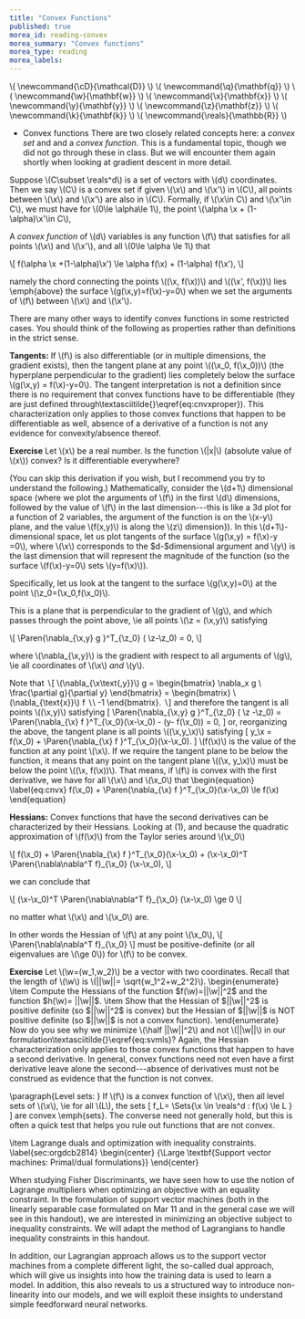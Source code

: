 ```yaml
---
title: "Convex Functions"
published: true
morea_id: reading-convex
morea_summary: "Convex functions"
morea_type: reading
morea_labels:
---
```

\\( \newcommand{\cD}{\mathcal{D}} \\)
\\( \newcommand{\q}{\mathbf{q}} \\)
\\( \newcommand{\w}{\mathbf{w}} \\)
\\( \newcommand{\x}{\mathbf{x}} \\)
\\( \newcommand{\y}{\mathbf{y}} \\)
\\( \newcommand{\z}{\mathbf{z}} \\)
\\( \newcommand{\k}{\mathbf{k}} \\)
\\( \newcommand{\reals}{\mathbb{R}} \\)

* Convex functions There are two closely related concepts here: a
_convex set_ and and a _convex function_. This is a fundamental topic,
though we did not go through these in class. But we will encounter
them again shortly when looking at gradient descent in more detail.

Suppose \\(C\subset \reals^d\\) is a set of vectors with \\(d\\) coordinates.
Then we say \\(C\\) is a convex set if given \\(\x\\) and \\(\x'\\) in \\(C\\),
all points between \\(\x\\) and \\(\x'\\) are also in \\(C\\). Formally, if
\\(\x\in C\\) and \\(\x'\in C\\), we must have for \\(0\le \alpha\le 1\\),
the point \\(\alpha \x + (1-\alpha)\x'\in C\\),

A _convex function_ of \\(d\\) variables is any function \\(f\\) 
that satisfies for all points \\(\x\\) and \\(\x'\\), and all \\(0\le \alpha \le 1\\)
that

\\[ f(\alpha \x +(1-\alpha)\x') \le \alpha f(\x) + (1-\alpha) f(\x'), \\]

namely the chord connecting the points \\((\x, f(\x))\\) and \\((\x', f(\x))\\)
lies \emph{above} the surface \\(g(\x,y)=f(\x)-y=0\\) when we set the arguments
of \\(f\\) between \\(\x\\) and \\(\x'\\).

There are many other ways to identify convex functions in
some restricted cases. You should think of the following as properties
rather than definitions in the strict sense. 

**Tangents:** If \\(f\\) is also differentiable (or in multiple
dimensions, the gradient exists), then the tangent plane at any point
\\((\x_0, f(\x_0))\\) (the hyperplane perpendicular to the gradient) lies
completely below the surface \\(g(\x,y) = f(\x)-y=0\\). The tangent
interpretation is not a definition since there is no requirement that
convex functions have to be differentiable (they are just defined
through\textasciitilde{}\eqref{eq:cnvxproper}). This characterization only applies to
those convex functions that happen to be differentiable as well, absence
of a derivative of a function is not any evidence for convexity/absence thereof.

**Exercise** Let \\(x\\) be a real number.
Is the function \\(|x|\\) (absolute value of \\(x\\)) convex? Is it differentiable
everywhere?


(You can skip this derivation if you wish, but I recommend you try to
understand the following.)  Mathematically, consider the \\(d+1\\)
dimensional space (where we plot the arguments of \\(f\\) in the first
\\(d\\) dimensions, followed by the value of \\(f\\) in the last
dimension---this is like a 3d plot for a function of 2
variables, the argument of the function is on the \\(x-y\\) plane, and
the value \\(f(x,y)\\) is along the \\(z\\) dimension\}).  In this
\\(d+1\\)-dimensional space, let us plot tangents of the surface
\\(g(\x,y) = f(\x)-y =0\\), where \\(\x\\) corresponds to the
\$d-\$dimensional argument and \\(y\\) is the last dimension that will
represent the magnitude of the function (so the surface
\\(f(\x)-y=0\\) sets \\(y=f(\x)\\)). 

Specifically, let us look at the
tangent to the surface \\(g(\x,y)=0\\) at the point \\(\z_0=(\x_0,f(\x_0)\\). 

This is a plane that is perpendicular to the gradient of
\\(g\\), and which passes through the point above, \ie all points
\\(\z = (\x,y)\\) satisfying 

\\[ \Paren{\nabla_{\x,y} g }^T_{\z_0} ( \z-\z_0) = 0, \\] 

where \\(\nabla_{\x,y}\\) is the gradient with respect to all arguments of \\(g\\), \ie all coordinates of \\(\x\\) _and_ \\(y\\). 

Note that $\backslash$[ \\(\nabla_{\x\text{,y}}\\)
g = \begin{bmatrix} \nabla_x g \\ \frac{\partial g}{\partial y}
\end{bmatrix} = \begin{bmatrix} \\(\nabla_{\text{x}}\\) f
$\backslash$\ -1 \end{bmatrix}.  $\backslash$] and therefore the
tangent is all points \\((\x,y)\\) satisfying \[ \Paren{\nabla_{\x,y}
g }^T_{\z_0} ( \z -\z_0) = \Paren{\nabla_{\x} f }^T_{\x_0}(\x-\x_0) -
(y- f(\x_0)) = 0, \] or, reorganizing the above, the tangent plane is
all points \\((\x,y_\x)\\) satisfying \[ y_\x = f(\x_0) +
\Paren{\nabla_{\x} f }^T_{\x_0}(\x-\x_0).  \] \\(f(\x)\\) is the value
of the function at any point \\(\x\\). If we require the tangent plane
to be below the function, it means that any point on the tangent plane
\\((\x, y_\x)\\) must be below the point \\((\x, f(\x))\\). That
means, if \\(f\\) is convex with the first derivative, we have for all
\\(\x\\) and \\(\x_0\\) that \begin{equation} \label{eq:cnvx}
f(\x_0) + \Paren{\nabla_{\x} f }^T_{\x_0}(\x-\x_0) \le f(\x)
\end{equation}

**Hessians:** Convex functions that have the second
derivatives can be characterized by their Hessians. Looking
at (1), and because the quadratic approximation
of \\(f(\x)\\) from the Taylor series around \\(\x_0\\)

\\[ f(\x_0) +
  \Paren{\nabla_{\x} f }^T_{\x_0}(\x-\x_0) +
  (\x-\x_0)^T \Paren{\nabla\nabla^T f}_{\x_0} (\x-\x_0),
\\]

we can conclude that

\\[
  (\x-\x_0)^T \Paren{\nabla\nabla^T f}_{\x_0} (\x-\x_0) \ge 0
\\]

no matter what \\(\x\\) and \\(\x_0\\) are. 

In other words the Hessian of \\(f\\) at any point \\(\x_0\\),
\\[
  \Paren{\nabla\nabla^T f}_{\x_0}
\\]
must be positive-definite (or all eigenvalues are \\(\ge 0\\))
for \\(f\\) to be convex.

**Exercise** Let \\(\w=(w_1,w_2)\\) be a vector with two
coordinates.  Recall that the length of \\(\w\\) is
\\(||\w||= \sqrt{w_1^2+w_2^2}\\).
\begin{enumerate}
\item Compute the Hessians of the function $f(\w)=||\w||^2$
and the function $h(\w)= ||\w||$.
\item Show that the Hessian of $||\w||^2$ is positive definite
  (so $||\w||^2$ is convex) but the Hessian of $||\w||$ is
  NOT positive definite (so $||\w||$ is not a convex function).
\end{enumerate}
Now do you see why we minimize \\(\half ||\w||^2\\) and not \\(||\w||\\) in
our formulation\textasciitilde{}\eqref{eq:svmls}? Again, the Hessian characterization
only applies to those convex functions that happen to have a second
derivative. In general, convex functions need not even have a first
derivative leave alone the second---absence of derivatives
must not be construed as evidence that the function is not convex.


\paragraph{Level sets: } If \\(f\\) is a convex function of \\(\x\\), then
all level sets of \\(\x\\), \ie for all \\(L\\), the sets
\[
f_L=  \Sets{\x \in \reals^d : f(\x) \le L }
\]
are convex \emph{sets}. The converse need not generally hold, but this
is often a quick test that helps you rule out functions that are
not convex.

\item Lagrange duals and optimization with inequality constraints.
\label{sec:orgdcb2814}
\begin{center}
{\Large \textbf{Support vector machines: Primal/dual formulations}}
\end{center}

When studying Fisher Discriminants, we have seen how to use the notion
of Lagrange multipliers when optimizing an objective with an equality
constraint. In the formulation of support vector machines (both in the
linearly separable case formulated on Mar 11 and in the general case
we will see in this handout), we are interested in minimizing an objective
subject to inequality constraints. We will adapt the method of Lagrangians
to handle inequality constraints in this handout. 

In addition, our Lagrangian approach allows us to the support vector
machines from a complete different light, the so-called dual approach,
which will give us insights into how the training data is used to learn
a model. In addition, this also reveals to us a structured way to
introduce non-linearity into our models, and we will exploit these
insights to understand simple feedforward neural networks.


